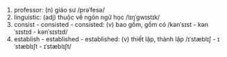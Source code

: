 1. professor: (n) giáo sư /prəˈfesə/
2. linguistic: (adj) thuộc về ngôn ngữ học /lɪŋˈɡwɪstɪk/
10. consist \- consisted \- consisted: (v) bao gồm, gồm có /kənˈsɪst \- kənˈsɪstɪd \- kənˈsɪstɪd/
13. establish \- established \- established: (v) thiết lập, thành lập /ɪˈstæblɪʃ \- ɪˈstæblɪʃt \- ɪˈstæblɪʃt/